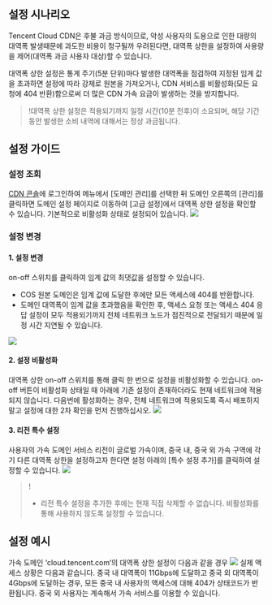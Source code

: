 
## 설정 시나리오

Tencent Cloud CDN은 후불 과금 방식이므로, 악성 사용자의 도용으로 인한 대량의 대역폭 발생때문에 과도한 비용이 청구될까 우려된다면, 대역폭 상한을 설정하여 사용량을 제어(대역폭 과금 사용자 대상)할 수 있습니다.

대역폭 상한 설정은 통계 주기(5분 단위)마다 발생한 대역폭을 점검하여 지정된 임계 값을 초과하면 설정에 따라 강제로 원본을 가져오거나, CDN 서비스를 비활성화(모든 요청에 404 반환)함으로써 더 많은 CDN 가속 요금이 발생하는 것을 방지합니다.

>!대역폭 상한 설정은 적용되기까지 일정 시간(10분 전후)이 소요되며, 해당 기간 동안 발생한 소비 내역에 대해서는 정상 과금됩니다.

## 설정 가이드
### 설정 조회
[CDN 콘솔](https://console.cloud.tencent.com/cdn)에 로그인하여 메뉴에서 [도메인 관리]를 선택한 뒤 도메인 오른쪽의 [관리]를 클릭하면 도메인 설정 페이지로 이동하여 [고급 설정]에서 대역폭 상한 설정을 확인할 수 있습니다. 기본적으로 비활성화 상태로 설정되어 있습니다.
![](https://main.qcloudimg.com/raw/2dc4d64a3c1f4054471a31681c19765e.png)
### 설정 변경
#### 1. 설정 변경
on-off 스위치를 클릭하여 임계 값의 최댓값을 설정할 수 있습니다.
- COS 원본 도메인은 임계 값에 도달한 후에만 모든 액세스에 404를 반환합니다.
- 도메인 대역폭이 임계 값을 초과했음을 확인한 후, 액세스 요청 또는 액세스 404 응답 설정이 모두 적용되기까지 전체 네트워크 노드가 점진적으로 전달되기 때문에 일정 시간 지연될 수 있습니다.

![](https://main.qcloudimg.com/raw/7520963775f790d2adaf588b9418bd7c.png)

#### 2. 설정 비활성화
대역폭 상한 on-off 스위치를 통해 클릭 한 번으로 설정을 비활성화할 수 있습니다. on-off 버튼이 비활성화 상태일 때 아래에 기존 설정이 존재하더라도 현재 네트워크에 적용되지 않습니다. 다음번에 활성화하는 경우, 전체 네트워크에 적용되도록 즉시 배포하지 말고 설정에 대한 2차 확인을 먼저 진행하십시오.
![](https://main.qcloudimg.com/raw/1a18d747e269347c90aa17f116601509.png)

#### 3. 리전 특수 설정
사용자의 가속 도메인 서비스 리전이 글로벌 가속이며, 중국 내, 중국 외 가속 구역에 각기 다른 대역폭 상한을 설정하고자 한다면 설정 아래의 [특수 설정 추가]를 클릭하여 설정할 수 있습니다.
![](https://main.qcloudimg.com/raw/042c0fdd3d8f76bc7fdd57afa72e1e25.png)

>!
>
>- 리전 특수 설정을 추가한 후에는 현재 직접 삭제할 수 없습니다. 비활성화를 통해 사용하지 않도록 설정할 수 있습니다.


## 설정 예시
가속 도메인 ‘cloud.tencent.com’의 대역폭 상한 설정이 다음과 같을 경우
![](https://main.qcloudimg.com/raw/772256e11f3c1c9a85ae9cc57315c4f6.png)
실제 액세스 상황은 다음과 같습니다.
중국 내 대역폭이 11Gbps에 도달하고 중국 외 대역폭이 4Gbps에 도달하는 경우, 모든 중국 내 사용자의 액세스에 대해 404가 상태코드가 반환됩니다. 중국 외 사용자는 계속해서 가속 서비스를 이용할 수 있습니다.

